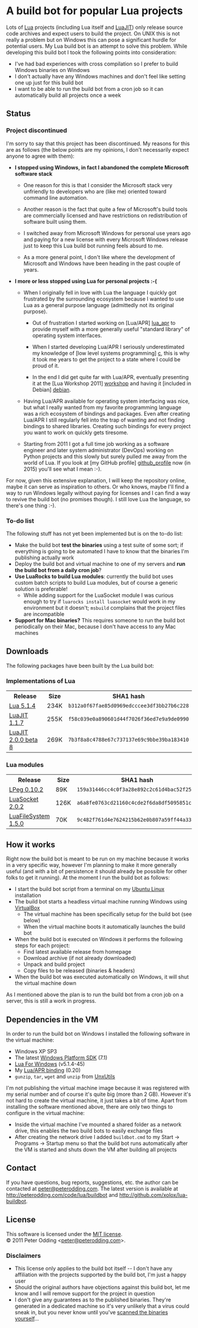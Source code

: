 # A build bot for popular Lua projects

Lots of [Lua](http://lua.org/) projects (including Lua itself and [LuaJIT](http://luajit.org/)) only release source code archives and expect users to build the project. On UNIX this is not really a problem but on Windows this can pose a significant hurdle for potential users. My Lua build bot is an attempt to solve this problem. While developing this build bot I took the following points into consideration:

 * I've had bad experiences with cross compilation so I prefer to build Windows binaries on Windows
 * I don't actually have any Windows machines and don't feel like setting one up just for this build bot
 * I want to be able to run the build bot from a cron job so it can automatically build all projects once a week

## Status

### Project discontinued

I'm sorry to say that this project has been discontinued. My reasons for this are as follows (the below points are my opinions, I don't necessarily expect anyone to agree with them):

 * **I stopped using Windows, in fact I abandoned the complete Microsoft software stack**

   * One reason for this is that I consider the Microsoft stack very unfriendly to developers who are (like me) oriented toward command line automation.

   * Another reason is the fact that quite a few of Microsoft's build tools are commercially licensed and have restrictions on redistribution of software built using them.

   * I switched away from Microsoft Windows for personal use years ago and paying for a new license with every Microsoft Windows release just to keep this Lua build bot running feels absurd to me.

   * As a more general point, I don't like where the development of Microsoft and Windows have been heading in the past couple of years.

 * **I more or less stopped using Lua for personal projects :-(**

   * When I originally fell in love with Lua the language I quickly got frustrated by the surrounding ecosystem because I wanted to use Lua as a general purpose language (admittedly not its original purpose).

     * Out of frustration I started working on [Lua/APR] [lua_apr] to provide myself with a more generally useful "standard library" of operating system interfaces.

     * When I started developing Lua/APR I seriously underestimated my knowledge of [low level systems programming] [c], this is why it took me years to get the project to a state where I could be proud of it.

     * In the end I did get quite far with Lua/APR, eventually presenting it at the [Lua Workshop 2011] [workshop] and having it [included in Debian] [debian].

   * Having Lua/APR available for operating system interfacing was nice, but what I really wanted from my favorite programming language was a rich ecosystem of bindings and packages. Even after creating Lua/APR I still regularly fell into the trap of wanting and not finding bindings to shared libraries. Creating such bindings for every project you want to work on quickly gets tiresome.

   * Starting from 2011 I got a full time job working as a software engineer and later system administrator (DevOps) working on Python projects and this slowly but surely pulled me away from the world of Lua. If you look at [my GitHub profile] [github_profile] now (in 2015) you'll see what I mean :-).

For now, given this extensive explanation, I will keep the repository online, maybe it can serve as inspiration to others. Or who knows, maybe I'll find a way to run Windows legally without paying for licenses and I can find a way to revive the build bot (no promises though). I still love Lua the language, so there's one thing :-).

### To-do list

The following stuff has not yet been implemented but is on the to-do list:

 * Make the build bot **test the binaries** using a test suite of some sort; if everything is going to be automated I have to know that the binaries I'm publishing actually work
 * Deploy the build bot and virtual machine to one of my servers and **run the build bot from a daily cron job**?
 * **Use LuaRocks to build Lua modules**: currently the build bot uses custom batch scripts to build Lua modules, but of course a generic solution is preferable!
    * While adding support for the LuaSocket module I was curious enough to try if `luarocks install luasocket` would work in my environment but it doesn't; `msbuild` complains that the project files are incompatible
 * **Support for Mac binaries?** This requires someone to run the build bot periodically on their Mac, because I don't have access to any Mac machines

## Downloads

The following packages have been built by the Lua build bot:

### Implementations of Lua

<table cellpadding=5>
 <tr><th>Release</th><th>Size</th><th>SHA1 hash</th></tr>
 <tr><td><a href="http://peterodding.com/code/lua/buildbot/downloads/lua-5.1.4.zip">Lua 5.1.4</a></td><td>234K</td><td><code>b312a0f67fae85d0969edcccee3df3bb27b6c228</code></td></tr>
 <tr><td><a href="http://peterodding.com/code/lua/buildbot/downloads/luajit-1.1.7.zip">LuaJIT 1.1.7</a></td><td>255K</td><td><code>f58c039e0a890601d44f7026f36ed7e9a9de0990</code></td></tr>
 <tr><td><a href="http://peterodding.com/code/lua/buildbot/downloads/luajit-2.0.0-beta8.zip">LuaJIT 2.0.0 beta 8</a></td><td>269K</td><td><code>7b3f8a8c4788e67c737137e69c9bbe39ba183410</code></td></tr>
</table>

### Lua modules

<table cellpadding=5>
 <tr><th>Release</th><th>Size</th><th>SHA1 hash</th></tr>
 <tr><td><a href="http://peterodding.com/code/lua/buildbot/downloads/lpeg-0.10.2.zip">LPeg 0.10.2</a></td><td>89K</td><td><code>159a31446cc4c0f3a28e892c2c61d4bac52f25ee</code></td></tr>
 <tr><td><a href="http://peterodding.com/code/lua/buildbot/downloads/luasocket-2.0.2.zip">LuaSocket 2.0.2</a></td><td>126K</td><td><code>a6a8fe0763cd21160c4cde2f6da8df5095851c36</code></td></tr>
 <tr><td><a href="http://peterodding.com/code/lua/buildbot/downloads/luafilesystem-1.5.0.zip">LuaFileSystem 1.5.0</a></td><td>70K</td><td><code>9c482f761d4e7624215b62e0b807a59ff44a3309</code></td></tr>
</table>

## How it works

Right now the build bot is meant to be run on my machine because it works in a very specific way, however I'm planning to make it more generally useful (and with a bit of persistence it should already be possible for other folks to get it running). At the moment I run the build bot as follows:

 * I start the build bot script from a terminal on my [Ubuntu Linux](http://www.ubuntu.com/) installation
 * The build bot starts a headless virtual machine running Windows using [VirtualBox](http://www.virtualbox.org/)
    * The virtual machine has been specifically setup for the build bot (see below)
    * When the virtual machine boots it automatically launches the build bot
 * When the build bot is executed on Windows it performs the following steps for each project:
    * Find latest available release from homepage
    * Download archive (if not already downloaded)
    * Unpack and build project
    * Copy files to be released (binaries & headers)
 * When the build bot was executed automatically on Windows, it will shut the virtual machine down

As I mentioned above the plan is to run the build bot from a cron job on a server, this is still a work in progress.

## Dependencies in the VM

In order to run the build bot on Windows I installed the following software in the virtual machine:

 * Windows XP SP3
 * The latest [Windows Platform SDK](http://www.microsoft.com/download/en/details.aspx?id=8279) (7.1)
 * [Lua For Windows](http://code.google.com/p/luaforwindows/) (v5.1.4-45)
 * My [Lua/APR binding](http://peterodding.com/code/lua/apr) (0.20)
 * `gunzip`, `tar`, `wget` and `unzip` from [UnxUtils](http://unxutils.sourceforge.net/)

I'm not publishing the virtual machine image because it was registered with my serial number and of course it's quite big (more than 2 GB). However it's not hard to create the virtual machine, it just takes a bit of time. Apart from installing the software mentioned above, there are only two things to configure in the virtual machine:

 * Inside the virtual machine I've mounted a shared folder as a network drive, this enables the two build bots to easily exchange files
 * After creating the network drive I added `buildbot.cmd` to my Start → Programs → Startup menu so that the build bot runs automatically after the VM is started and shuts down the VM after building all projects

## Contact

If you have questions, bug reports, suggestions, etc. the author can be contacted at <peter@peterodding.com>. The latest version is available at <http://peterodding.com/code/lua/buildbot> and <http://github.com/xolox/lua-buildbot>.

## License

This software is licensed under the [MIT license](http://en.wikipedia.org/wiki/MIT_License).  
© 2011 Peter Odding &lt;<peter@peterodding.com>&gt;.

### Disclaimers

 * This license only applies to the build bot itself -- I don't have any affiliation with the projects supported by the build bot, I'm just a happy user
 * Should the original authors have objections against this build bot, let me know and I will remove support for the project in question
 * I don't give any guarantees as to the published binaries. They're generated in a dedicated machine so it's very unlikely that a virus could sneak in, but you never know until you've [scanned the binaries yourself](http://www.virustotal.com/)...

[c]: http://en.wikipedia.org/wiki/C_(programming_language)
[debian]: https://packages.debian.org/lua-apr
[github_profile]: https://github.com/xolox/
[lua_apr]: https://github.com/xolox/lua-apr
[workshop]: http://www.lua.org/wshop11/Lua-APR.pdf
